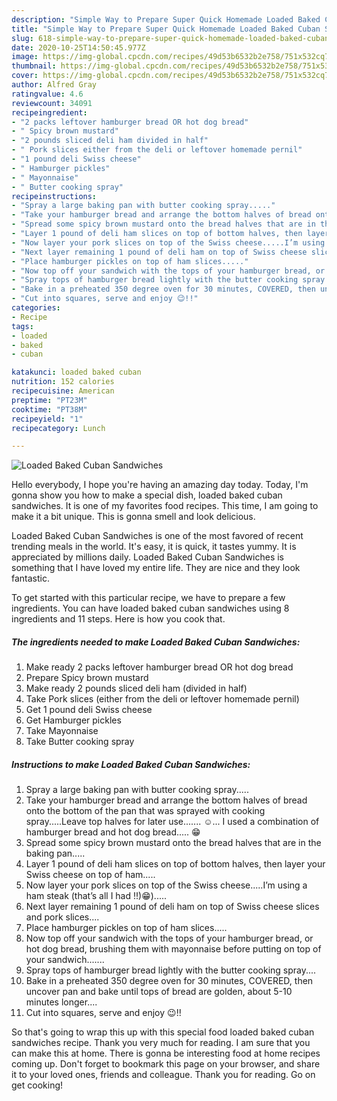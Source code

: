 ```yaml
---
description: "Simple Way to Prepare Super Quick Homemade Loaded Baked Cuban Sandwiches"
title: "Simple Way to Prepare Super Quick Homemade Loaded Baked Cuban Sandwiches"
slug: 618-simple-way-to-prepare-super-quick-homemade-loaded-baked-cuban-sandwiches
date: 2020-10-25T14:50:45.977Z
image: https://img-global.cpcdn.com/recipes/49d53b6532b2e758/751x532cq70/loaded-baked-cuban-sandwiches-recipe-main-photo.jpg
thumbnail: https://img-global.cpcdn.com/recipes/49d53b6532b2e758/751x532cq70/loaded-baked-cuban-sandwiches-recipe-main-photo.jpg
cover: https://img-global.cpcdn.com/recipes/49d53b6532b2e758/751x532cq70/loaded-baked-cuban-sandwiches-recipe-main-photo.jpg
author: Alfred Gray
ratingvalue: 4.6
reviewcount: 34091
recipeingredient:
- "2 packs leftover hamburger bread OR hot dog bread"
- " Spicy brown mustard"
- "2 pounds sliced deli ham divided in half"
- " Pork slices either from the deli or leftover homemade pernil"
- "1 pound deli Swiss cheese"
- " Hamburger pickles"
- " Mayonnaise"
- " Butter cooking spray"
recipeinstructions:
- "Spray a large baking pan with butter cooking spray....."
- "Take your hamburger bread and arrange the bottom halves of bread onto the bottom of the pan that was sprayed with cooking spray.....Leave top halves for later use....... ☺️... I used a combination of hamburger bread and hot dog bread..... 😁"
- "Spread some spicy brown mustard onto the bread halves that are in the baking pan....."
- "Layer 1 pound of deli ham slices on top of bottom halves, then layer your Swiss cheese on top of ham....."
- "Now layer your pork slices on top of the Swiss cheese.....I’m using a ham steak (that’s all I had !!)😁)....."
- "Next layer remaining 1 pound of deli ham on top of Swiss cheese slices and pork slices...."
- "Place hamburger pickles on top of ham slices....."
- "Now top off your sandwich with the tops of your hamburger bread, or hot dog bread, brushing them with mayonnaise before putting on top of your sandwich......."
- "Spray tops of hamburger bread lightly with the butter cooking spray...."
- "Bake in a preheated 350 degree oven for 30 minutes, COVERED, then uncover pan and bake until tops of bread are golden, about 5-10 minutes longer...."
- "Cut into squares, serve and enjoy 😉!!"
categories:
- Recipe
tags:
- loaded
- baked
- cuban

katakunci: loaded baked cuban 
nutrition: 152 calories
recipecuisine: American
preptime: "PT23M"
cooktime: "PT38M"
recipeyield: "1"
recipecategory: Lunch

---
```



![Loaded Baked Cuban Sandwiches](https://img-global.cpcdn.com/recipes/49d53b6532b2e758/751x532cq70/loaded-baked-cuban-sandwiches-recipe-main-photo.jpg)

Hello everybody, I hope you're having an amazing day today. Today, I'm gonna show you how to make a special dish, loaded baked cuban sandwiches. It is one of my favorites food recipes. This time, I am going to make it a bit unique. This is gonna smell and look delicious.

Loaded Baked Cuban Sandwiches is one of the most favored of recent trending meals in the world. It's easy, it is quick, it tastes yummy. It is appreciated by millions daily. Loaded Baked Cuban Sandwiches is something that I have loved my entire life. They are nice and they look fantastic.




To get started with this particular recipe, we have to prepare a few ingredients. You can have loaded baked cuban sandwiches using 8 ingredients and 11 steps. Here is how you cook that.

<!--inarticleads1-->

##### The ingredients needed to make Loaded Baked Cuban Sandwiches:

1. Make ready 2 packs leftover hamburger bread OR hot dog bread
1. Prepare  Spicy brown mustard
1. Make ready 2 pounds sliced deli ham (divided in half)
1. Take  Pork slices (either from the deli or leftover homemade pernil)
1. Get 1 pound deli Swiss cheese
1. Get  Hamburger pickles
1. Take  Mayonnaise
1. Take  Butter cooking spray




<!--inarticleads2-->

##### Instructions to make Loaded Baked Cuban Sandwiches:

1. Spray a large baking pan with butter cooking spray.....
1. Take your hamburger bread and arrange the bottom halves of bread onto the bottom of the pan that was sprayed with cooking spray.....Leave top halves for later use....... ☺️... I used a combination of hamburger bread and hot dog bread..... 😁
1. Spread some spicy brown mustard onto the bread halves that are in the baking pan.....
1. Layer 1 pound of deli ham slices on top of bottom halves, then layer your Swiss cheese on top of ham.....
1. Now layer your pork slices on top of the Swiss cheese.....I’m using a ham steak (that’s all I had !!)😁).....
1. Next layer remaining 1 pound of deli ham on top of Swiss cheese slices and pork slices....
1. Place hamburger pickles on top of ham slices.....
1. Now top off your sandwich with the tops of your hamburger bread, or hot dog bread, brushing them with mayonnaise before putting on top of your sandwich.......
1. Spray tops of hamburger bread lightly with the butter cooking spray....
1. Bake in a preheated 350 degree oven for 30 minutes, COVERED, then uncover pan and bake until tops of bread are golden, about 5-10 minutes longer....
1. Cut into squares, serve and enjoy 😉!!




So that's going to wrap this up with this special food loaded baked cuban sandwiches recipe. Thank you very much for reading. I am sure that you can make this at home. There is gonna be interesting food at home recipes coming up. Don't forget to bookmark this page on your browser, and share it to your loved ones, friends and colleague. Thank you for reading. Go on get cooking!
